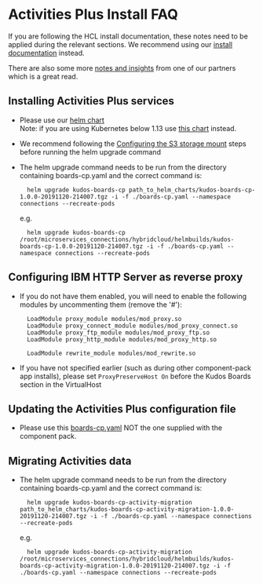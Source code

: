 # Activities Plus Install FAQ

If you are following the HCL install documentation, these notes need to be applied during the relevant sections. We recommend using our [install documentation](https://docs.kudosapps.com/boards/cp/) instead.

There are also some more [notes and insights](https://blog.msbiro.net/2020/02/hcl-connections-65-actity-plus-tips-setup.html) from one of our partners which is a great read.

## Installing Activities Plus services

<!-- - There is an [HCL Technote](https://support.hcltechsw.com/csm?id=kb_article&sysparm_article=KB0074334) (KB0074334) that needs to be followed -->

- Please use our [helm chart](/assets/config/kubernetes/kudos-boards-cp-1.1.1.tgz)
        <br>Note: if you are using Kubernetes below 1.13 use [this chart](/assets/config/kubernetes/kudos-boards-cp-1.0.0.tgz) instead.

- We recommend following the [Configuring the S3 storage mount](https://help.hcltechsw.com/connections/v65/admin/install/cp_3p_config_ap_s3_storage_mount.html) steps before running the helm upgrade command

- The helm upgrade command needs to be run from the directory containing boards-cp.yaml and the correct command is:

        helm upgrade kudos-boards-cp path_to_helm_charts/kudos-boards-cp-1.0.0-20191120-214007.tgz -i -f ./boards-cp.yaml --namespace connections --recreate-pods

    e.g.

        helm upgrade kudos-boards-cp /root/microservices_connections/hybridcloud/helmbuilds/kudos-boards-cp-1.0.0-20191120-214007.tgz -i -f ./boards-cp.yaml --namespace connections --recreate-pods

## Configuring IBM HTTP Server as reverse proxy

- If you do not have them enabled, you will need to enable the following modules by uncommenting them (remove the '#'):

        LoadModule proxy_module modules/mod_proxy.so
        LoadModule proxy_connect_module modules/mod_proxy_connect.so
        LoadModule proxy_ftp_module modules/mod_proxy_ftp.so
        LoadModule proxy_http_module modules/mod_proxy_http.so

        LoadModule rewrite_module modules/mod_rewrite.so

- If you have not specified earlier (such as during other component-pack app installs), please set `ProxyPreserveHost On` before the Kudos Boards section in the VirtualHost

## Updating the Activities Plus configuration file

- Please use this [boards-cp.yaml](/assets/boards/cp/boards-cp.yaml) NOT the one supplied with the component pack.

## Migrating Activities data

- The helm upgrade command needs to be run from the directory containing boards-cp.yaml and the correct command is:

        helm upgrade kudos-boards-cp-activity-migration path_to_helm_charts/kudos-boards-cp-activity-migration-1.0.0-20191120-214007.tgz -i -f ./boards-cp.yaml --namespace connections --recreate-pods

    e.g.

        helm upgrade kudos-boards-cp-activity-migration /root/microservices_connections/hybridcloud/helmbuilds/kudos-boards-cp-activity-migration-1.0.0-20191120-214007.tgz -i -f ./boards-cp.yaml --namespace connections --recreate-pods